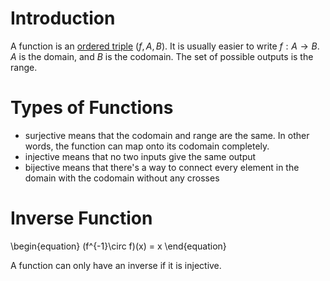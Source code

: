 # Introduction

A function is an [ordered triple](./Sets#set-operations_cartesian-product) $(f, A, B)$. It is usually easier to write $f: A \to B$. $A$ is the domain, and $B$ is the codomain. The set of possible outputs is the range.

# Types of Functions

- surjective means that the codomain and range are the same. In other words, the function can map onto its codomain completely.
- injective means that no two inputs give the same output
- bijective means that there's a way to connect every element in the domain with the codomain without any crosses

# Inverse Function

\begin{equation}
(f^{-1}\circ f)(x) = x
\end{equation}

A function can only have an inverse if it is injective.